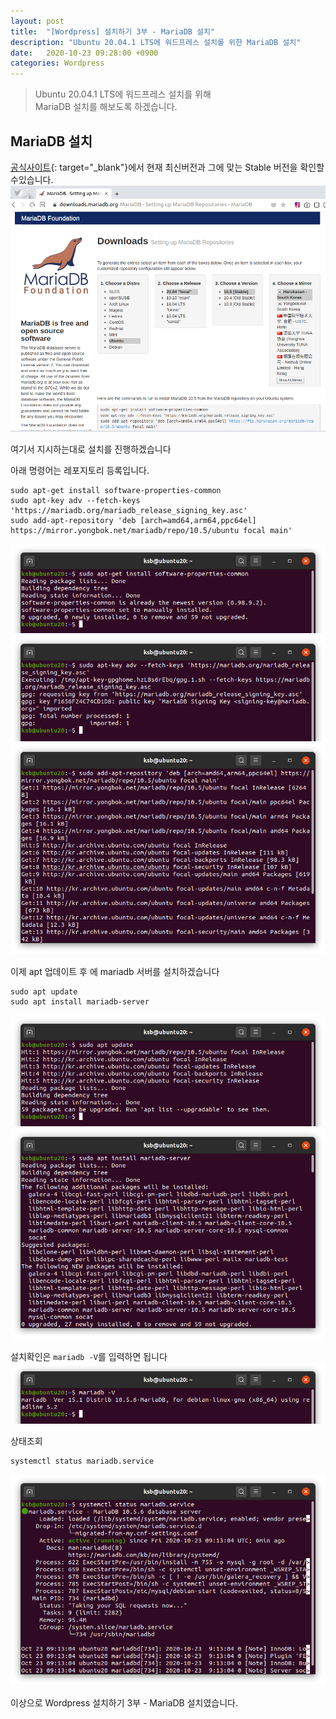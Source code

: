 ```yaml
---
layout: post
title:  "[Wordpress] 설치하기 3부 - MariaDB 설치"
description: "Ubuntu 20.04.1 LTS에 워드프레스 설치를 위한 MariaDB 설치"
date:   2020-10-23 09:28:00 +0900
categories: Wordpress
---
```

>Ubuntu 20.04.1 LTS에 워드프레스 설치를 위해  
>MariaDB 설치를 해보도록 하겠습니다.

## MariaDB 설치
[공식사이트](https://downloads.mariadb.org/mariadb/repositories/#distro=Ubuntu&distro_release=focal%E2%80%93ubuntu_focal&mirror=yongbok&version=10.5){: target="_blank"}에서 현재 최신버전과 그에 맞는 Stable 버전을 확인할 수있습니다.
![MariaDB 설치-1](/assets/images/2020-10-23/mariadb-installation-1.png)

여기서 지시하는대로 설치를 진행하겠습니다

아래 명령어는 레포지토리 등록입니다.
```
sudo apt-get install software-properties-common
sudo apt-key adv --fetch-keys 'https://mariadb.org/mariadb_release_signing_key.asc'
sudo add-apt-repository 'deb [arch=amd64,arm64,ppc64el] https://mirror.yongbok.net/mariadb/repo/10.5/ubuntu focal main'
```
![MariaDB 설치-2](/assets/images/2020-10-23/mariadb-installation-2.png)
![MariaDB 설치-3](/assets/images/2020-10-23/mariadb-installation-3.png)
![MariaDB 설치-4](/assets/images/2020-10-23/mariadb-installation-4.png)

이제 apt 업데이트 후 에 mariadb 서버를 설치하겠습니다
```
sudo apt update
sudo apt install mariadb-server
```
![MariaDB 설치-5](/assets/images/2020-10-23/mariadb-installation-5.png)
![MariaDB 설치-6](/assets/images/2020-10-23/mariadb-installation-6.png)

설치확인은 `mariadb -V`를 입력하면 됩니다
![MariaDB 설치-7](/assets/images/2020-10-23/mariadb-installation-7.png)

상태조회
```
systemctl status mariadb.service
```
![MariaDB 설치-8](/assets/images/2020-10-23/mariadb-installation-8.png)

이상으로 Wordpress 설치하기 3부 - MariaDB 설치였습니다.